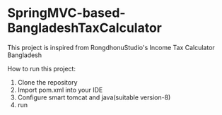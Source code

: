 # SpringMVC-based-BangladeshTaxCalculator
This project is inspired from RongdhonuStudio's Income Tax Calculator Bangladesh

How to run this project:
1. Clone the repository
2. Import pom.xml into your IDE
3. Configure smart tomcat and java(suitable version-8)
4. run
